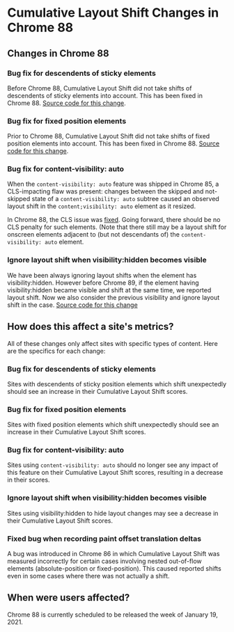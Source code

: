 # Cumulative Layout Shift Changes in Chrome 88

## Changes in Chrome 88

### Bug fix for descendents of sticky elements

Before Chrome 88, Cumulative Layout Shift did not take shifts of descendents of
sticky elements into account. This has been fixed in Chrome 88.
[Source code for this change](https://chromium-review.googlesource.com/c/chromium/src/+/2519360).

### Bug fix for fixed position elements

Prior to Chrome 88, Cumulative Layout Shift did not take shifts of fixed
position elements into account. This has been fixed in Chrome 88.
[Source code for this change](https://chromium-review.googlesource.com/c/chromium/src/+/2520330).

### Bug fix for content-visibility: auto

When the `content-visibility: auto` feature was shipped in Chrome 85, a
CLS-impacting flaw was present: changes between the skipped and not-skipped
state of a `content-visibility: auto` subtree caused an observed layout shift
in the `content;visibility: auto` element as it resized.

In Chrome 88, the CLS issue was [fixed](https://crbug.com/1151526).
Going forward, there should be no CLS penalty for such elements. (Note that
there still may be a layout shift for onscreen elements adjacent to (but not
descendants of) the `content-visibility: auto` element.

### Ignore layout shift when visibility:hidden becomes visible

We have been always ignoring layout shifts when the element has
visibility:hidden. However before Chrome 89, if the element having
visibility:hidden became visible and shift at the same time, we reported layout
shift. Now we also consider the previous visibility and ignore layout shift in
the case.
[Source code for this change](https://chromium-review.googlesource.com/c/chromium/src/+/2591367)

## How does this affect a site's metrics?

All of these changes only affect sites with specific types of content. Here are
the specifics for each change:

### Bug fix for descendents of sticky elements

Sites with descendents of  sticky position elements which shift unexpectedly
should see an increase in their Cumulative Layout Shift scores.

### Bug fix for fixed position elements

Sites with fixed position elements which shift unexpectedly should see an
increase in their Cumulative Layout Shift scores.

### Bug fix for content-visibility: auto

Sites using `content-visibility: auto` should no longer see any impact of this
feature on their Cumulative Layout Shift scores, resulting in a decrease in
their scores.

### Ignore layout shift when visibility:hidden becomes visible

Sites using visibility:hidden to hide layout changes may see a decrease in
their Cumulative Layout Shift scores.

### Fixed bug when recording paint offset translation deltas

A bug was introduced in Chrome 86 in which Cumulative Layout Shift was measured
incorrectly for certain cases involving nested out-of-flow elements
(absolute-position or fixed-position). This caused reported shifts even in
some cases where there was not actually a shift.

## When were users affected?

Chrome 88 is currently scheduled to be released the week of January 19, 2021.
